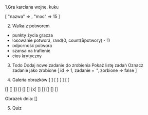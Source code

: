 1.Gra karciana wojne, kuku

[
"nazwa" => ,
"moc" => 15
]

2. Walka z potworem
- punkty życia gracza
- losowanie potwora, rand(0, count($potwory) - 1)
- odporność potwora
- szansa na trafienie
- cios krytyczny

3. Todo
Dodaj nowe zadanie do zrobienia
Pokaż listę zadań
Oznacz zadanie jako zrobione
[
id => 1,
zadanie = '',
zorbione => false
]

4. Galeria obrazków
[		]
[		]
[		]
[     	]


[]	[]	[]	[]
[]	[]	[x]	[]
[]	[]	[]	[]

Obrazek dnia: []

5. Quiz
